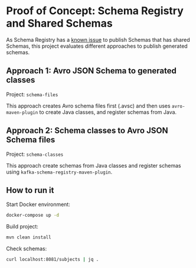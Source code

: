# Proof of Concept: Schema Registry and Shared Schemas

As Schema Registry has a [known issue](https://github.com/confluentinc/schema-registry/issues/523) 
to publish Schemas that has shared Schemas, this project evaluates different approaches to publish
generated schemas.

## Approach 1: Avro JSON Schema to generated classes

Project: `schema-files`

This approach creates Avro schema files first (.avsc) and then uses `avro-maven-plugin` to create
Java classes, and register schemas from Java. 

## Approach 2: Schema classes to Avro JSON Schema files

Project: `schema-classes`

This approach create schemas from Java classes and register schemas using 
`kafka-schema-registry-maven-plugin`.

## How to run it

Start Docker environment:

```bash
docker-compose up -d
```

Build project:

```bash
mvn clean install
```

Check schemas:

```bash
curl localhost:8081/subjects | jq .
```
